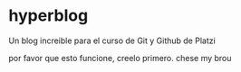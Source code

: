 # hyperblog
Un blog increible para el curso de Git y Github de Platzi

por favor que esto funcione, creelo primero.
chese my brou
